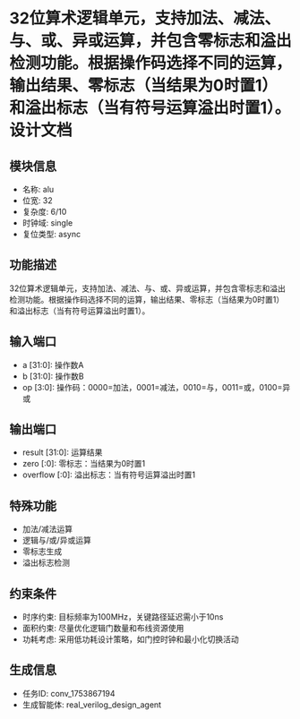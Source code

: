# 32位算术逻辑单元，支持加法、减法、与、或、异或运算，并包含零标志和溢出检测功能。根据操作码选择不同的运算，输出结果、零标志（当结果为0时置1）和溢出标志（当有符号运算溢出时置1）。 设计文档

## 模块信息
- 名称: alu
- 位宽: 32
- 复杂度: 6/10
- 时钟域: single
- 复位类型: async

## 功能描述
32位算术逻辑单元，支持加法、减法、与、或、异或运算，并包含零标志和溢出检测功能。根据操作码选择不同的运算，输出结果、零标志（当结果为0时置1）和溢出标志（当有符号运算溢出时置1）。

## 输入端口
- a [31:0]: 操作数A
- b [31:0]: 操作数B
- op [3:0]: 操作码：0000=加法，0001=减法，0010=与，0011=或，0100=异或

## 输出端口
- result [31:0]: 运算结果
- zero [:0]: 零标志：当结果为0时置1
- overflow [:0]: 溢出标志：当有符号运算溢出时置1

## 特殊功能
- 加法/减法运算
- 逻辑与/或/异或运算
- 零标志生成
- 溢出标志检测

## 约束条件
- 时序约束: 目标频率为100MHz，关键路径延迟需小于10ns
- 面积约束: 尽量优化逻辑门数量和布线资源使用
- 功耗考虑: 采用低功耗设计策略，如门控时钟和最小化切换活动

## 生成信息
- 任务ID: conv_1753867194
- 生成智能体: real_verilog_design_agent
